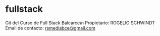 # fullstack
Git del Curso de Full Stack Balcarce\n
Propietario: ROGELIO SCHWINDT 
Email de contacto: rsmediabce@gmail.com
